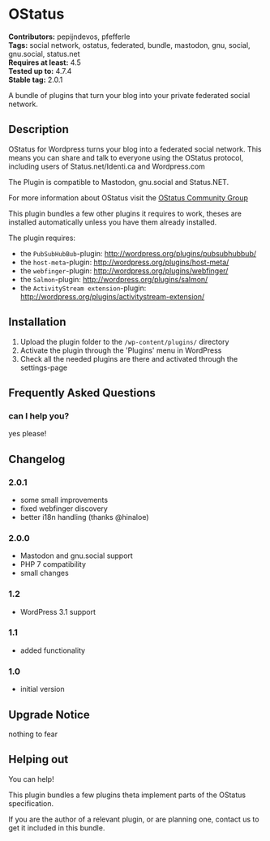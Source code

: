 # OStatus #
**Contributors:** pepijndevos, pfefferle  
**Tags:** social network, ostatus, federated, bundle, mastodon, gnu, social, gnu.social, status.net  
**Requires at least:** 4.5  
**Tested up to:** 4.7.4  
**Stable tag:** 2.0.1  

A bundle of plugins that turn your blog into your private federated social network.

## Description ##

OStatus for Wordpress turns your blog into a federated social network. This means you can share and talk to everyone using the OStatus protocol, including users of Status.net/Identi.ca and Wordpress.com

The Plugin is compatible to Mastodon, gnu.social and Status.NET.

For more information about OStatus visit the [OStatus Community Group](https://www.w3.org/community/ostatus/)

This plugin bundles a few other plugins it requires to work, theses are installed automatically unless you have them already installed.

The plugin requires:

* the `PubSubHubBub`-plugin: http://wordpress.org/plugins/pubsubhubbub/
* the `host-meta`-plugin: http://wordpress.org/plugins/host-meta/
* the `webfinger`-plugin: http://wordpress.org/plugins/webfinger/
* the `Salmon`-plugin: http://wordpress.org/plugins/salmon/
* the `ActivityStream extension`-plugin: http://wordpress.org/plugins/activitystream-extension/

## Installation ##

1. Upload the plugin folder to the `/wp-content/plugins/` directory
1. Activate the plugin through the 'Plugins' menu in WordPress
1. Check all the needed plugins are there and activated through the settings-page

## Frequently Asked Questions ##

### can I help you? ###
yes please!

## Changelog ##

### 2.0.1 ###
* some small improvements
* fixed webfinger discovery
* better i18n handling (thanks @hinaloe)

### 2.0.0 ###
* Mastodon and gnu.social support
* PHP 7 compatibility
* small changes

### 1.2 ###
* WordPress 3.1 support

### 1.1 ###
* added functionality

### 1.0 ###
* initial version

## Upgrade Notice ##

nothing to fear

## Helping out ##

You can help!

This plugin bundles a few plugins theta implement parts of the OStatus specification.

If you are the author of a relevant plugin, or are planning one, contact us to get it included in this bundle.
